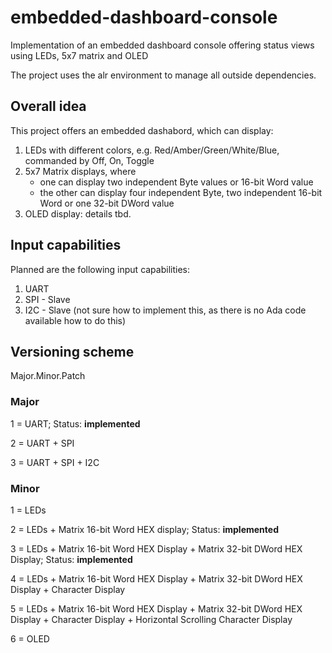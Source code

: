 # embedded-dashboard-console
Implementation of an embedded dashboard console offering status views using LEDs, 5x7 matrix and OLED

The project uses the alr environment to manage all outside dependencies.

## Overall idea
This project offers an embedded dashabord, which can display:
1. LEDs with different colors, e.g. Red/Amber/Green/White/Blue, commanded by Off, On, Toggle
1. 5x7 Matrix displays, where
   * one can display two independent Byte values or 16-bit Word value
   * the other can display four independent Byte, two independent 16-bit Word or one 32-bit DWord value
1. OLED display: details tbd.

## Input capabilities
Planned are the following input capabilities:
1. UART
1. SPI - Slave
1. I2C - Slave (not sure how to implement this, as there is no Ada code available how to do this)

## Versioning scheme
Major.Minor.Patch

### Major
1 = UART; Status: **implemented**

2 = UART + SPI
 
3 = UART + SPI + I2C

### Minor
1 = LEDs

2 = LEDs + Matrix 16-bit Word HEX display; Status: **implemented**

3 = LEDs + Matrix 16-bit Word HEX Display + Matrix 32-bit DWord HEX Display; Status: **implemented**

4 = LEDs + Matrix 16-bit Word HEX Display + Matrix 32-bit DWord HEX Display + Character Display

5 = LEDs + Matrix 16-bit Word HEX Display + Matrix 32-bit DWord HEX Display + Character Display + Horizontal Scrolling Character Display

6 = OLED
